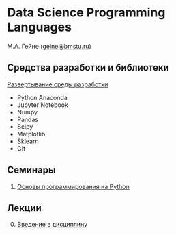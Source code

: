 # Data Science Programming Languages

М.А. Гейне ([geine@bmstu.ru](mailto:geine@bmstu.ru))


## Средства разработки и библиотеки

[Развертывание среды разработки](env/README.md)

- Python Anaconda
- Jupyter Notebook
- Numpy
- Pandas
- Scipy
- Matplotlib
- Sklearn
- Git

## Семинары

1. [Основы программирования на Python](notebooks/C0_PyBasics.ipynb)

## Лекции

0. [Введение в дисциплину](slides/0_intro.pptx)
